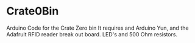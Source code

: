 # Crate0Bin
Arduino Code for the Crate Zero bin
It requires and Arduino Yun, and the Adafruit RFID reader break out board. LED's and 500 Ohm resistors.


